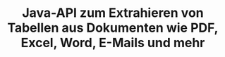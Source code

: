 ---
############################# Static ############################
layout: "auto-gen-gist"
draft: false
path: "de/parser/java/extract/table/ppsm/"
otherformats: DOC DOT DOCX DOCM DOTX DOTM TXT ODT OTT RTF PDF XHTML MHTML MD XML EPUB FB2 CHM XLS XLT XLSX XLSM XLSB XLTX XLTM ODS CSV OTS XLA XLAM PPT PPTX  PPS POT PPSX PPTM POTX ODP OTP PST OST EML EMLX MSG ONE 

############################# Head ############################
head_title: "Java-API zum Extrahieren von Tabellen aus verschiedenen Dokumenten (Excel, Word, PDF)"
head_description: "GroupDocs.Parser Java API bietet vollständige Funktionalität zum Extrahieren von Tabellen aus PDF-, DOCX-, PPTX-, EML-, MSG-, XLSX-, CSV-, ODT-, RTF- und EPUB-Dokumenten und -Seiten."

############################# Header ############################
title: "Java-API zum Extrahieren von Tabellen aus Dokumenten wie PDF, Excel, Word, E-Mails und mehr"
description: "GroupDocs.Parser Java API gibt Softwareprogrammierern die Möglichkeit, Tabellen aus Dokumenten wie PDF, DOCX, PPTX, EML, MSG, XLSX, CSV, ODT, RTF, EPUB und mehr zu extrahieren."

######################### Download Button #######################
button:
    enable: true

############################# About ############################
about:
    enable: true
    title: "Wie extrahiert man Tabellen aus gängigen Dokumentdateiformaten über die Java-API?"
    content: |
     Eine Tabelle ist ein Raster aus Zellen, die in Zeilen und Spalten organisiert sind und dazu verwendet werden können, dem Leser Daten oder Informationen auf optisch ansprechende Weise effektiv zu präsentieren. Tabellen spielen eine sehr wichtige Rolle beim Organisieren von Daten in Dokumenten und haben viele nützliche Vorteile, wie z. B. Gruppieren von Informationen, Anordnen von Daten in Zeilen oder Spalten, Erstellen von Listen, Organisieren des Layouts ganzer Sätze, Positionieren von Bildern in Dokumenten, Hervorheben von Trends oder Mustern in Daten und demnächst. GroupDocs.Parser for Java API ermöglicht Softwareingenieuren und Entwicklern die Erstellung leistungsstarker Java-Anwendungen zur Handhabung verschiedener Dokumenttypen. Es kann verwendet werden, um Tabellen, Text und Bilder aus einigen gängigen Dokumentenformaten zu extrahieren, wie z. B. PDF, E-Mails, E-Books, Word (DOC, DOCX), PowerPoint (PPT, PPTX), Excel (XLS, XLSX), E-Mails ( EML, MSG) Formate und viele mehr. Die Java-API hat Unterstützung für mehrere wichtige Funktionen im Zusammenhang mit der Tabellenverwaltung in Dokumenten bereitgestellt, z Spalten, Zeilenhöhe erhalten, Daten einer Tabelle drucken und so weiter. 

############################# content ############################
steps:
    enable: true
    block:
    - title_left: "Verwenden Sie Java-Code, um Tabellen aus PPSM-Dokumenten zu extrahieren "
      content_left: |
       GroupDocs.Parser Java API bietet vollständige Unterstützung für die Verarbeitung verschiedener Dokumenttypen und das Extrahieren von Daten daraus. Das folgende Java-Codebeispiel zeigt, wie Softwareprogrammierer mit nur wenigen Codezeilen Tabellen aus einem PPSM-Dokument extrahieren können. 

      title_right: "Tabellenextraktion aus PPSM Dokumenten"
      content_right: |
        * Erstellen Sie eine Instanz von [Parser](https://apireference.groupdocs.com/parser/java/com.groupdocs.parser/Parser)
        * Überprüfen Sie, ob die Extraktion von Tabellen unterstützt wird
        * Erstellen Sie das Layout von Tabellen
        * Erstellen Sie die Optionen für die Tabellenextraktion
        * Rufen Sie die Methode [getTables(options)](https://apireference.groupdocs.com/parser/java/com.groupdocs.parser/Parser#getTables(com.groupdocs.parser.options.PageTableAreaOptions)) auf, um Tabellen aus der zu extrahieren ganzes Dokument.
        * Über Zeilen und Spalten iterieren
        * Tabellenzellentext extrahieren und drucken

      gisthash: "dda6d3d4866e63ae1614d86dd847fecd"
      gistfile: "tables_extraction_form_documents.cs"

    - title_left: "So extrahieren Sie Tabellen aus der Seite des PPSM-Dokuments"
      content_left: |
       GroupDocs.Parser Java API ermöglicht Computerprogrammierern das Extrahieren von Tabellen aus der Seite des Dokuments PPSM mit nur ein paar Zeilen Java-Code. Es überprüft das Dokument auf das Vorhandensein von Tabellen und extrahiert dann Tabellen aus bestimmten Dokumentenseiten. Das folgende Beispiel zeigt, wie Java-Entwickler mühelos eine Tabellenextraktion innerhalb eines PPSM-Dokuments durchführen können.  

      title_right: "Extrahieren Sie die Tabellen des Dokuments über Java"
      content_right: |
        * Erstellen Sie eine Instanz von [Parser](https://apireference.groupdocs.com/parser/java/com.groupdocs.parser/Parser)
        * Überprüfen Sie, ob die Extraktion von Tabellen unterstützt wird
        * Erstellen Sie das Layout von Tabellen
        * Erstellen Sie die Optionen für die Tabellenextraktion von der Dokumentseite
        * Dokumentinformationen abrufen über [getDocumentInfo)](https://apireference.groupdocs.com/parser/java/com.groupdocs.parser/Parser#getDocumentInfo())
        * Überprüfen Sie das Dokument auf das Vorhandensein von Seiten
        * Extrahieren Sie Tabellen von der Dokumentseite
        * Rufen Sie die Methode [getTables(options)](https://apireference.groupdocs.com/parser/java/com.groupdocs.parser/Parser#getTables(com.groupdocs.parser.options.PageTableAreaOptions)) auf, um Tabellen aus der zu extrahieren ganzes Dokument.
        * Iterieren Sie über Tabellen, Zeilen und Spalten
        * Tabellenzellentext extrahieren und drucken
     
      gisthash: "2dc42054bba3abdc297c63f4534281d8"
      gistfile: "tables_extraction_form_documents_page.cs"
      
    - title_left: "System Anforderungen"
      content_left: |
        GroupDocs.Parser für Java wird auf allen wichtigen Plattformen und Betriebssystemen unterstützt. Es kann Dokumente in Microsoft Word, Excel, PowerPoint, Outlook, OpenOffice und über 50 anderen Formaten erstellen. Um einen vollständigen Leitfaden zu den Systemanforderungen zu erhalten, besuchen Sie bitte die Systemanforderungen, bevor Sie den folgenden Code ausführen. Stellen Sie bitte sicher, dass die folgenden Voraussetzungen auf Ihrem System installiert sind:
         * Betriebssysteme: Microsoft Windows, Linux, MacOS
         * Unterstützung für Java-Versionen: J2SE 7.0 (1.7), J2SE 8.0 (1.8) oder höher
         * Holen Sie sich die neueste Version der GroupDocs.Parser-Java-APIs von GroupDocs [Repository](https://repository.groupdocs.com/webapp/#/artifacts/browse/tree/General/repo/com/groupdocs/groupdocs-parser)
        
      title_right: "Warum GroupDocs.Parser verwenden"
      content_right: |
        * Extrahieren Sie einen einfachen Text aus einem der unterstützten Dokumente.
        * Unterstützung zum Extrahieren von Inhaltsverzeichnissen
        * Extrahieren Sie formatierten Text, Metadaten, Bilder, Container und Anhänge.
        * Dokumente parsen über benutzerdefinierte Vorlagen.
        * Suchen Sie Text mit Schlüsselwörtern oder regulären Ausdrücken.
        * Unterstützung für die Extraktion von strukturiertem Text
        * Inhaltsverzeichnis für einige unterstützte Dokumentformate extrahieren.
        * Analysieren Sie Formulardaten aus PDF-Dokumenten.

demos:
    enable: true
        

more_formats:
    enable: true


back_to_top:
    enable: true
---